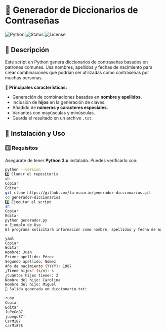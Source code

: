 # 🔐 Generador de Diccionarios de Contraseñas

![Python](https://img.shields.io/badge/Python-3.x-blue) ![Status](https://img.shields.io/badge/Estado-Activo-green) ![License](https://img.shields.io/badge/Licencia-MIT-brightgreen)

## 📌 Descripción

Este script en Python genera diccionarios de contraseñas basados en patrones comunes. Usa nombres, apellidos y fechas de nacimiento para crear combinaciones que podrían ser utilizadas como contraseñas por muchas personas.

📜 **Principales características:**
- Generación de combinaciones basadas en **nombre y apellidos**.
- Inclusión de **hijos** en la generación de claves.
- Añadido de **números y caracteres especiales**.
- Variantes con mayúsculas y minúsculas.
- Guarda el resultado en un archivo `.txt`.

## 🚀 Instalación y Uso

### **1️⃣ Requisitos**
Asegúrate de tener **Python 3.x** instalado. Puedes verificarlo con:
```sh
python --version
2️⃣ Clonar el repositorio
sh
Copiar
Editar
git clone https://github.com/tu-usuario/generador-diccionarios.git
cd generador-diccionarios
3️⃣ Ejecutar el script
sh
Copiar
Editar
python generador.py
⚙️ Ejemplo de Uso
El programa solicitará información como nombre, apellidos y fecha de nacimiento:

yaml
Copiar
Editar
Nombre: Juan
Primer apellido: Pérez
Segundo apellido: Gómez
Año de nacimiento (YYYY): 1987
¿Tiene hijos? (s/n): s
¿Cuántos hijos tiene?: 2
Nombre del hijo: Carolina
Nombre del hijo: Miguel
🔹 Salida generada en diccionario.txt:

ruby
Copiar
Editar
JuPeGo87
jupego87!
CarMi87
carMi87$
